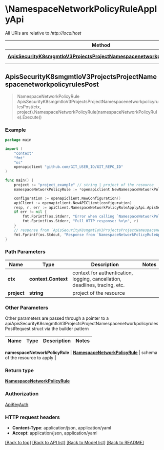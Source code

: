 # \NamespaceNetworkPolicyRuleApplyApi

All URIs are relative to *http://localhost*

Method | HTTP request | Description
------------- | ------------- | -------------
[**ApisSecurityK8smgmtIoV3ProjectsProjectNamespacenetworkpolicyrulesPost**](NamespaceNetworkPolicyRuleApplyApi.md#ApisSecurityK8smgmtIoV3ProjectsProjectNamespacenetworkpolicyrulesPost) | **Post** /apis/security.k8smgmt.io/v3/projects/{project}/namespacenetworkpolicyrules | 



## ApisSecurityK8smgmtIoV3ProjectsProjectNamespacenetworkpolicyrulesPost

> NamespaceNetworkPolicyRule ApisSecurityK8smgmtIoV3ProjectsProjectNamespacenetworkpolicyrulesPost(ctx, project).NamespaceNetworkPolicyRule(namespaceNetworkPolicyRule).Execute()





### Example

```go
package main

import (
    "context"
    "fmt"
    "os"
    openapiclient "github.com/GIT_USER_ID/GIT_REPO_ID"
)

func main() {
    project := "project_example" // string | project of the resource
    namespaceNetworkPolicyRule := *openapiclient.NewNamespaceNetworkPolicyRule("ApiVersion_example", "Kind_example", *openapiclient.NewMetadata("Name_example", "Project_example"), *openapiclient.NewNamespaceNetworkPolicyRuleSpec()) // NamespaceNetworkPolicyRule | schema of the resource to apply

    configuration := openapiclient.NewConfiguration()
    apiClient := openapiclient.NewAPIClient(configuration)
    resp, r, err := apiClient.NamespaceNetworkPolicyRuleApplyApi.ApisSecurityK8smgmtIoV3ProjectsProjectNamespacenetworkpolicyrulesPost(context.Background(), project).NamespaceNetworkPolicyRule(namespaceNetworkPolicyRule).Execute()
    if err != nil {
        fmt.Fprintf(os.Stderr, "Error when calling `NamespaceNetworkPolicyRuleApplyApi.ApisSecurityK8smgmtIoV3ProjectsProjectNamespacenetworkpolicyrulesPost``: %v\n", err)
        fmt.Fprintf(os.Stderr, "Full HTTP response: %v\n", r)
    }
    // response from `ApisSecurityK8smgmtIoV3ProjectsProjectNamespacenetworkpolicyrulesPost`: NamespaceNetworkPolicyRule
    fmt.Fprintf(os.Stdout, "Response from `NamespaceNetworkPolicyRuleApplyApi.ApisSecurityK8smgmtIoV3ProjectsProjectNamespacenetworkpolicyrulesPost`: %v\n", resp)
}
```

### Path Parameters


Name | Type | Description  | Notes
------------- | ------------- | ------------- | -------------
**ctx** | **context.Context** | context for authentication, logging, cancellation, deadlines, tracing, etc.
**project** | **string** | project of the resource | 

### Other Parameters

Other parameters are passed through a pointer to a apiApisSecurityK8smgmtIoV3ProjectsProjectNamespacenetworkpolicyrulesPostRequest struct via the builder pattern


Name | Type | Description  | Notes
------------- | ------------- | ------------- | -------------

 **namespaceNetworkPolicyRule** | [**NamespaceNetworkPolicyRule**](NamespaceNetworkPolicyRule.md) | schema of the resource to apply | 

### Return type

[**NamespaceNetworkPolicyRule**](NamespaceNetworkPolicyRule.md)

### Authorization

[ApiKeyAuth](../README.md#ApiKeyAuth)

### HTTP request headers

- **Content-Type**: application/json, application/yaml
- **Accept**: application/json, application/yaml

[[Back to top]](#) [[Back to API list]](../README.md#documentation-for-api-endpoints)
[[Back to Model list]](../README.md#documentation-for-models)
[[Back to README]](../README.md)

